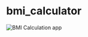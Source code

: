# bmi_calculator

![BMI Calculation app](https://github.com/Dashrath-Kumar/Bmi_calculation_basicflutter_app/assets/143725913/73d35397-3be9-420e-a48b-d9ec803c8baa)
